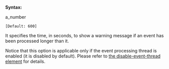 **Syntax:**

<event-time-warning>a_number</event-time-warning>

`[Default: 600]`

It specifies the time, in seconds, to show a warning message if an event
has been processed longer than it.

Notice that this option is applicable only if the event processing
thread is enabled (it is disabled by default). Please refer to [the
disable-event-thread
element]({{site.baseUrl}}/zk_config_ref/The_system-config_Element/The_disable-event-thread_Element)
for details.


